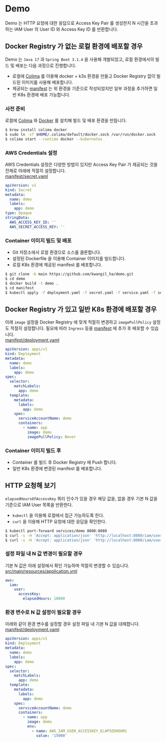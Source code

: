 # Demo
Demo 는 HTTP 요청에 대한 응답으로 Access Key Pair 를 생성한지 N 시간을 초과하는 IAM User 의 User ID 와 Access Key ID 를 반환합니다.

## Docker Registry 가 없는 로컬 환경에 배포할 경우
Demo 는 `Java 17` 과 `Spring Boot 3.1.4` 을 사용해 개발되었고, 로컬 환경에서의 빌드 및 배포는 다음 과정으로 진행합니다.
- 로컬에 [Colima](https://github.com/abiosoft/colima) 를 이용해 docker + k3s 환경을 만들고 Docker Registry 없이 빌드된 이미지를 사용해 배포합니다.
- 제공되는 [manifest](manifest) 는 위 환경을 기준으로 작성되었지만 일부 과정을 추가하면 일반 K8s 환경에 배포 가능합니다.

### 사전 준비
로컬에 [Colima](https://github.com/abiosoft/colima) 와 [Docker]() 를 설치해 빌드 및 배포 환경을 만듭니다.
```bash
$ brew install colima docker
$ sudo ln -sf $HOME/.colima/default/docker.sock /var/run/docker.sock
$ colima start --runtime docker --kubernetes
```

### AWS Credentials 설정
AWS Credentials 설정은 다양한 방법이 있지만 Access Key Pair 가 제공되는 것을 전제로 아래에 적절히 설정합니다.
<br />
[manifest/secret.yaml](manifest/secret.yaml)
```yaml
apiVersion: v1
kind: Secret
metadata:
  name: demo
  labels:
    app: demo
type: Opaque
stringData:
  AWS_ACCESS_KEY_ID: ''
  AWS_SECRET_ACCESS_KEY: ''
```

### Container 이미지 빌드 및 배포
- Git 저장소에서 로컬 환경으로 소스를 클론합니다.
- 설정된 Dockerfile 을 이용해 Container 이미지를 빌드합니다.
- 로컬 K8s 환경에 제공된 manifest 를 배포합니다.
```bash
$ git clone -b main https://github.com/kwangil_ha/demo.git
$ cd demo
$ docker build -t demo .
$ cd manifest
$ kubectl apply -f deployment.yaml -f secret.yaml -f service.yaml -f serviceaccount.yaml
```

## Docker Registry 가 있고 일반 K8s 환경에 배포할 경우
아래 `image` 설정을 Docker Registry 에 맞게 적절히 변경하고 `imagePullPolicy` 설정도 적절히 설정합니다. 필요에 따라 `Ingress` 등을 [manifest](manifest) 에 추가 후 배포할 수 있습니다.
<br />
[manifest/deployment.yaml](manifest/deployment.yaml)
```yaml
apiVersion: apps/v1
kind: Deployment
metadata:
  name: demo
  labels:
    app: demo
spec:
  selector:
    matchLabels:
      app: demo
  template:
    metadata:
      labels:
        app: demo
    spec:
      serviceAccountName: demo
      containers:
        - name: app
          image: demo
          imagePullPolicy: Never
```
### Container 이미지 빌드 후 
- Container 를 빌드 후 Docker Registry 에 Push 합니다.
- 일반 K8s 환경에 변경된 manifest 를 배포합니다.

## HTTP 요청해 보기
`elapsedHoursOfAccessKey` 쿼리 인수가 있을 경우 해당 값을, 없을 경우 기본 N 값을 기준으로 IAM User 목록을 반환한다.
- `kubectl` 을 이용해 로컬에서 접근 가능하도록 한다.
- `curl` 을 이용해 HTTP 요청에 대한 응답을 확인한다.
```bash
$ kubectl port-forward services/demo 8080:8080
$ curl -s -H 'Accept: application/json' 'http://localhost:8080/iam/users?elapsedHoursOfAccessKey=19900'
$ curl -s -H 'Accept: application/json' 'http://localhost:8080/iam/users'
```
### 설정 파일 내 N 값 변경이 필요할 경우
기본 N 값은 아래 설정에서 확인 가능하며 적절히 변경할 수 있습니다.
<br />
[src/main/resources/application.yml](src/main/resources/application.yml)
```yaml
aws:
  iam:
    user:
      accessKey:
        elapsedHours: 10000
```
### 환경 변수로 N 값 설정이 필요할 경우
아래와 같이 환경 변수를 설정할 경우 설정 파일 내 기본 N 값을 대체합니다.
<br />
[manifest/deployment.yaml](manifest/deployment.yaml)
```yaml
apiVersion: apps/v1
kind: Deployment
metadata:
  name: demo
  labels:
    app: demo
spec:
  selector:
    matchLabels:
      app: demo
  template:
    metadata:
      labels:
        app: demo
    spec:
      serviceAccountName: demo
      containers:
        - name: app
          image: demo
          env:
            - name: AWS_IAM_USER_ACCESSKEY_ELAPSEDHOURS
              value: '15000'
```